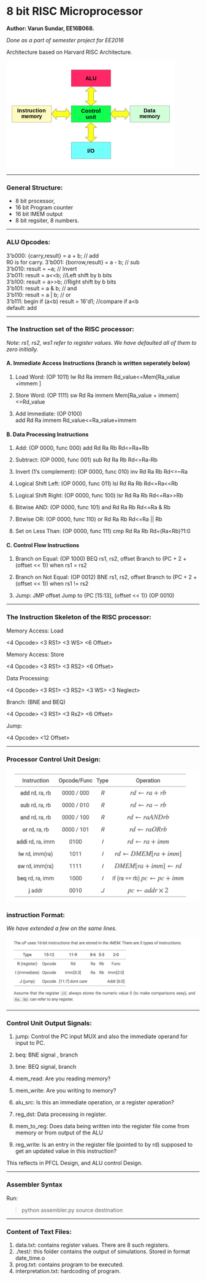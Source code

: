 # 8 bit RISC Microprocessor

**Author: Varun Sundar, EE16B068.**

_Done as a part of semester project for EE2016_

Architecture based on Harvard RISC Architecture.

![Harvard Architecture](./Harvard_architecture.png)

_________
### General Structure:

* 8 bit processor,
* 16 bit Program counter
* 16 bit IMEM output
* 8 bit regsiter, 8 numbers.
_________
### ALU Opcodes:

3'b000: {carry,result} = a + b; // add  
R0 is for carry.
3'b001: {borrow,result} = a - b; // sub  
3'b010: result = ~a;        // Invert  
3'b011: result = a<<b;     //Left shift by b bits  
3'b100: result = a>>b;     //Right shift by b bits  
3'b101: result = a & b; // and  
3'b110: result = a | b; // or  
3'b111: begin if (a<b) result = 16'd1; //compare if a<b  
default: add  

------------

### The Instruction set of the RISC processor:

_Note: rs1, rs2, ws1 refer to register values. We have defaulted all of them to zero initially._

#### A. Immediate Access Instructions (branch is written seperately below)
1. Load Word:  (OP 1011)
               lw Rd Ra immem                 Rd_value<=Mem[Ra_value +immem ]

2. Store Word: (OP 1111)
               sw Rd Ra immem                 Mem[Ra_value + immem]<=Rd_value

3. Add Immediate: (OP 0100)  
    add Rd Ra immem      Rd_value<=Ra_value+immem

#### B. Data Processing Instructions

1. Add:       (OP 0000, func 000)
               add Rd Ra Rb   Rd<=Ra+Rb

2. Subtract:   (OP 0000, func 001)
                sub Rd Ra Rb   Rd<=Ra-Rb

3. Invert (1‘s complement):    (OP 0000, func 010)
               inv Rd Ra Rb   Rd<=~Ra

4. Logical Shift Left:        (OP 0000, func 011)
               lsl Rd Ra Rb   Rd<=Ra<<Rb

5. Logical Shift Right:       (OP 0000, func 100)
               lsr Rd Ra Rb   Rd<=Ra>>Rb

6. Bitwise AND:               (OP 0000, func 101)
              and Rd Ra Rb   Rd<=Ra & Rb

7. Bitwise OR:                (OP 0000, func 110)
              or Rd Ra Rb   Rd<=Ra || Rb

8. Set on Less Than:          (OP 0000, func 111)
             cmp Rd Ra Rb   Rd=(Ra<Rb)?1:0

#### C. Control Flow Instructions
1. Branch on Equal:          (OP 1000)
               BEQ rs1, rs2, offset
               Branch to (PC + 2 + (offset << 1)) when rs1 = rs2

2. Branch on Not Equal:      (OP 0012)
              BNE rs1, rs2, offset
              Branch to (PC + 2 + (offset << 1)) when rs1 != rs2

3. Jump: JMP offset Jump to {PC [15:13], (offset << 1)}    (OP 0010)

--------

### The Instruction Skeleton of the RISC processor:

Memory Access: Load

  <4 Opcode>  <3 RS1> <3 WS>  <6 Offset>

Memory Access: Store

  <4 Opcode>  <3 RS1> <3 RS2>  <6 Offset>

Data Processing:

  <4 Opcode>  <3 RS1> <3 RS2>  <3 WS> <3 Neglect>


Branch: (BNE and BEQ)

  <4 Opcode>  <3 RS1> <3 Rs2>  <6 Offset>

Jump:

  <4 Opcode>  <12 Offset>

_________

### Processor Control Unit Design:

![PFCL](./opcode.png)

### instruction Format:

_We have extended a few on the same lines._

![format](./instr.png)

_________

### Control Unit Output Signals:


1. jump: Control the PC input MUX and also the immediate operand for input to PC.  

2. beq: BNE signal , branch

3. bne: BEQ signal, branch

4. mem_read: Are you reading memory?

5. mem_write: Are you writing to memory?

6. alu_src: Is this an immediate operation, or a register operation?

7. reg_dst: Data processing in register.    

8. mem_to_reg: Does data being written into the register file come from memory or from output of the ALU  

9. reg_write: Is an entry in the register file (pointed to by rd) supposed to get an updated value in this instruction?  


This reflects in PFCL Design, and ALU control Design.

_________

### Assembler Syntax

Run:

> python assembler.py source destination
_________

### Content of Text Files:

1. data.txt: contains register values. There are 8 such registers.
2. ./test/: this folder contains the output of simulations. Stored in format date_time.o
3. prog.txt: contains program to be executed.
4. interpretation.txt: hardcoding of program.
